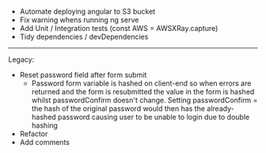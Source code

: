 - Automate deploying angular to S3 bucket
- Fix warning whens running ng serve
- Add Unit / Integration tests (const AWS = AWSXRay.capture)
- Tidy dependencies / devDependencies

---

Legacy:

- Reset password field after form submit
  - Password form variable is hashed on client-end so when errors are returned and the form is resubmitted the value in the form is hashed whilst passwordConfirm doesn't change. Setting passwordConfirm = the hash of the original password would then has the already-hashed password causing user to be unable to login due to double hashing
- Refactor
- Add comments
